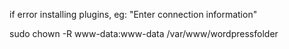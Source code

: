 if error installing plugins, eg: "Enter connection information" 

sudo chown -R www-data:www-data /var/www/wordpressfolder
